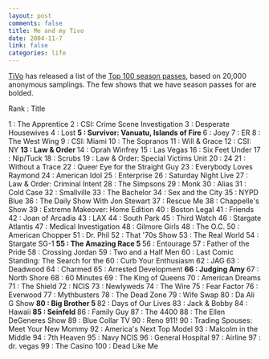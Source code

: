 ```yaml
--- 
layout: post
comments: false
title: Me and my Tivo
date: 2004-11-7
link: false
categories: life
---
```

<a href="http://tivo.com" title="Tivo">TiVo</a> has released a list of the <a href="http://www.tivo.com/5.3.top100.asp" title="Top 100 season passes">Top 100 season passes</a>, based on 20,000 anonymous samplings. The few shows that we have season passes for are bolded.

Rank : Title


1 : The Apprentice
2 : CSI: Crime Scene Investigation
3 : Desperate Housewives
4 : Lost
<b>5 : Survivor: Vanuatu, Islands of Fire </b>
6 : Joey
7 : ER
8 : The West Wing
9 : CSI: Miami
10 : The Sopranos
11 : Will & Grace
12 : CSI: NY
<b>13 : Law & Order </b>
14 : Oprah Winfrey
15 : Las Vegas
16 : Six Feet Under
17 : Nip/Tuck
18 : Scrubs
19 : Law & Order: Special Victims Unit
20 : 24
21 : Without a Trace
22 : Queer Eye for the Straight Guy
23 : Everybody Loves Raymond
24 : American Idol
25 : Enterprise
26 : Saturday Night Live
27 : Law & Order: Criminal Intent
28 : The Simpsons
29 : Monk
30 : Alias
31 : Cold Case
32 : Smallville
33 : The Bachelor
34 : Sex and the City
35 : NYPD Blue
36 : The Daily Show With Jon Stewart
37 : Rescue Me
38 : Chappelle's Show
39 : Extreme Makeover: Home Edition
40 : Boston Legal
41 : Friends
42 : Joan of Arcadia
43 : LAX
44 : South Park
45 : Third Watch
46 : Stargate Atlantis
47 : Medical Investigation
48 : Gilmore Girls
48 : The O.C.
50 : American Chopper
51 : Dr. Phil
52 : That '70s Show
53 : The Real World
54 : Stargate SG-1
<b>55 : The Amazing Race 5 </b>
56 : Entourage
57 : Father of the Pride
58 : Crossing Jordan
59 : Two and a Half Men
60 : Last Comic Standing: The Search for the
60 : Curb Your Enthusiasm
62 : JAG
63 : Deadwood
64 : Charmed
65 : Arrested Development
<b>66 : Judging Amy </b>
67 : North Shore
68 : 60 Minutes
69 : The King of Queens
70 : American Dreams
71 : The Shield
72 : NCIS
73 : Newlyweds
74 : The Wire
75 : Fear Factor
76 : Everwood
77 : Mythbusters
78 : The Dead Zone
79 : Wife Swap
80 : Da Ali G Show
<b>80 : Big Brother 5 </b>
82 : Days of Our Lives
83 : Jack & Bobby
84 : Hawaii
<b>85 : Seinfeld </b>
86 : Family Guy
87 : The 4400
88 : The Ellen DeGeneres Show
89 : Blue Collar TV
90 : Reno 911!
90 : Trading Spouses: Meet Your New Mommy
92 : America's Next Top Model
93 : Malcolm in the Middle
94 : 7th Heaven
95 : Navy NCIS
96 : General Hospital
97 : Airline
97 : dr. vegas
99 : The Casino
100 : Dead Like Me
